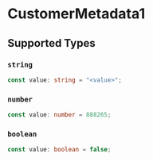 # CustomerMetadata1


## Supported Types

### `string`

```typescript
const value: string = "<value>";
```

### `number`

```typescript
const value: number = 888265;
```

### `boolean`

```typescript
const value: boolean = false;
```

